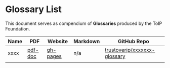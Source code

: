 # Glossary List
This document serves as compendium of **Glossaries** produced by the ToIP Foundation.

| Name | PDF | Website | Markdown | GitHub Repo |
| --- | --- | --- | --- | --- |
| xxxx| [pdf-doc]() |[gh-pages]() | n/a | [trustoverip/xxxxxxx-glossary]()|
|  |  |  |  | |
